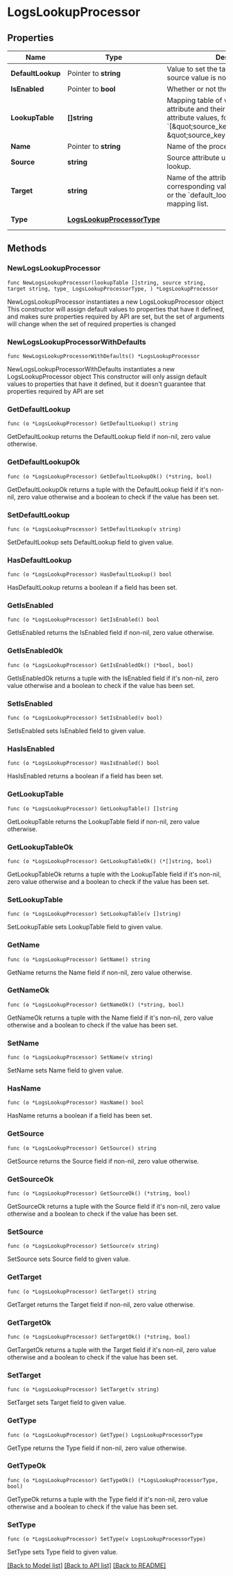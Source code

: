 # LogsLookupProcessor

## Properties

Name | Type | Description | Notes
---- | ---- | ----------- | ------
**DefaultLookup** | Pointer to **string** | Value to set the target attribute if the source value is not found in the list. | [optional] 
**IsEnabled** | Pointer to **bool** | Whether or not the processor is enabled. | [optional] [default to false]
**LookupTable** | **[]string** | Mapping table of values for the source attribute and their associated target attribute values, formatted as &#x60;[\&quot;source_key1,target_value1\&quot;, \&quot;source_key2,target_value2\&quot;]&#x60; | 
**Name** | Pointer to **string** | Name of the processor. | [optional] 
**Source** | **string** | Source attribute used to perform the lookup. | 
**Target** | **string** | Name of the attribute that contains the corresponding value in the mapping list or the &#x60;default_lookup&#x60; if not found in the mapping list. | 
**Type** | [**LogsLookupProcessorType**](LogsLookupProcessorType.md) |  | [default to LOGSLOOKUPPROCESSORTYPE_LOOKUP_PROCESSOR]

## Methods

### NewLogsLookupProcessor

`func NewLogsLookupProcessor(lookupTable []string, source string, target string, type_ LogsLookupProcessorType, ) *LogsLookupProcessor`

NewLogsLookupProcessor instantiates a new LogsLookupProcessor object
This constructor will assign default values to properties that have it defined,
and makes sure properties required by API are set, but the set of arguments
will change when the set of required properties is changed

### NewLogsLookupProcessorWithDefaults

`func NewLogsLookupProcessorWithDefaults() *LogsLookupProcessor`

NewLogsLookupProcessorWithDefaults instantiates a new LogsLookupProcessor object
This constructor will only assign default values to properties that have it defined,
but it doesn't guarantee that properties required by API are set

### GetDefaultLookup

`func (o *LogsLookupProcessor) GetDefaultLookup() string`

GetDefaultLookup returns the DefaultLookup field if non-nil, zero value otherwise.

### GetDefaultLookupOk

`func (o *LogsLookupProcessor) GetDefaultLookupOk() (*string, bool)`

GetDefaultLookupOk returns a tuple with the DefaultLookup field if it's non-nil, zero value otherwise
and a boolean to check if the value has been set.

### SetDefaultLookup

`func (o *LogsLookupProcessor) SetDefaultLookup(v string)`

SetDefaultLookup sets DefaultLookup field to given value.

### HasDefaultLookup

`func (o *LogsLookupProcessor) HasDefaultLookup() bool`

HasDefaultLookup returns a boolean if a field has been set.

### GetIsEnabled

`func (o *LogsLookupProcessor) GetIsEnabled() bool`

GetIsEnabled returns the IsEnabled field if non-nil, zero value otherwise.

### GetIsEnabledOk

`func (o *LogsLookupProcessor) GetIsEnabledOk() (*bool, bool)`

GetIsEnabledOk returns a tuple with the IsEnabled field if it's non-nil, zero value otherwise
and a boolean to check if the value has been set.

### SetIsEnabled

`func (o *LogsLookupProcessor) SetIsEnabled(v bool)`

SetIsEnabled sets IsEnabled field to given value.

### HasIsEnabled

`func (o *LogsLookupProcessor) HasIsEnabled() bool`

HasIsEnabled returns a boolean if a field has been set.

### GetLookupTable

`func (o *LogsLookupProcessor) GetLookupTable() []string`

GetLookupTable returns the LookupTable field if non-nil, zero value otherwise.

### GetLookupTableOk

`func (o *LogsLookupProcessor) GetLookupTableOk() (*[]string, bool)`

GetLookupTableOk returns a tuple with the LookupTable field if it's non-nil, zero value otherwise
and a boolean to check if the value has been set.

### SetLookupTable

`func (o *LogsLookupProcessor) SetLookupTable(v []string)`

SetLookupTable sets LookupTable field to given value.


### GetName

`func (o *LogsLookupProcessor) GetName() string`

GetName returns the Name field if non-nil, zero value otherwise.

### GetNameOk

`func (o *LogsLookupProcessor) GetNameOk() (*string, bool)`

GetNameOk returns a tuple with the Name field if it's non-nil, zero value otherwise
and a boolean to check if the value has been set.

### SetName

`func (o *LogsLookupProcessor) SetName(v string)`

SetName sets Name field to given value.

### HasName

`func (o *LogsLookupProcessor) HasName() bool`

HasName returns a boolean if a field has been set.

### GetSource

`func (o *LogsLookupProcessor) GetSource() string`

GetSource returns the Source field if non-nil, zero value otherwise.

### GetSourceOk

`func (o *LogsLookupProcessor) GetSourceOk() (*string, bool)`

GetSourceOk returns a tuple with the Source field if it's non-nil, zero value otherwise
and a boolean to check if the value has been set.

### SetSource

`func (o *LogsLookupProcessor) SetSource(v string)`

SetSource sets Source field to given value.


### GetTarget

`func (o *LogsLookupProcessor) GetTarget() string`

GetTarget returns the Target field if non-nil, zero value otherwise.

### GetTargetOk

`func (o *LogsLookupProcessor) GetTargetOk() (*string, bool)`

GetTargetOk returns a tuple with the Target field if it's non-nil, zero value otherwise
and a boolean to check if the value has been set.

### SetTarget

`func (o *LogsLookupProcessor) SetTarget(v string)`

SetTarget sets Target field to given value.


### GetType

`func (o *LogsLookupProcessor) GetType() LogsLookupProcessorType`

GetType returns the Type field if non-nil, zero value otherwise.

### GetTypeOk

`func (o *LogsLookupProcessor) GetTypeOk() (*LogsLookupProcessorType, bool)`

GetTypeOk returns a tuple with the Type field if it's non-nil, zero value otherwise
and a boolean to check if the value has been set.

### SetType

`func (o *LogsLookupProcessor) SetType(v LogsLookupProcessorType)`

SetType sets Type field to given value.



[[Back to Model list]](../README.md#documentation-for-models) [[Back to API list]](../README.md#documentation-for-api-endpoints) [[Back to README]](../README.md)


